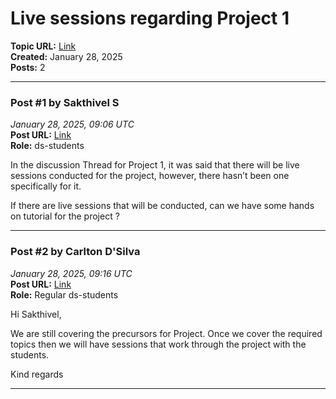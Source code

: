 # Live sessions regarding Project 1
**Topic URL:** [Link](https://discourse.onlinedegree.iitm.ac.in/t/live-sessions-regarding-project-1/165593)  
**Created:** January 28, 2025  
**Posts:** 2  

---

### Post #1 by **Sakthivel S**
*January 28, 2025, 09:06 UTC*  
**Post URL:** [Link](https://discourse.onlinedegree.iitm.ac.in/t/live-sessions-regarding-project-1/165593/1)  
**Role:**  ds-students

In the discussion Thread for Project 1, it was said that there will be live sessions conducted for the project, however, there hasn’t been one specifically for it.

If there are live sessions that will be conducted, can we have some hands on tutorial for the project ?

---

### Post #2 by **Carlton D'Silva**
*January 28, 2025, 09:16 UTC*  
**Post URL:** [Link](https://discourse.onlinedegree.iitm.ac.in/t/live-sessions-regarding-project-1/165593/2)  
**Role:** Regular ds-students

Hi Sakthivel,

We are still covering the precursors for Project. Once we cover the required topics then we will have sessions that work through the project with the students.

Kind regards

---
